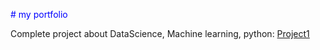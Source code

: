 <p><span style="color:blue;"># my portfolio</span></p>
<p>Complete project about DataScience, Machine learning, python: <a href="https://github.com/charlyBraga/analysis-price-host">Project1</a></p>

